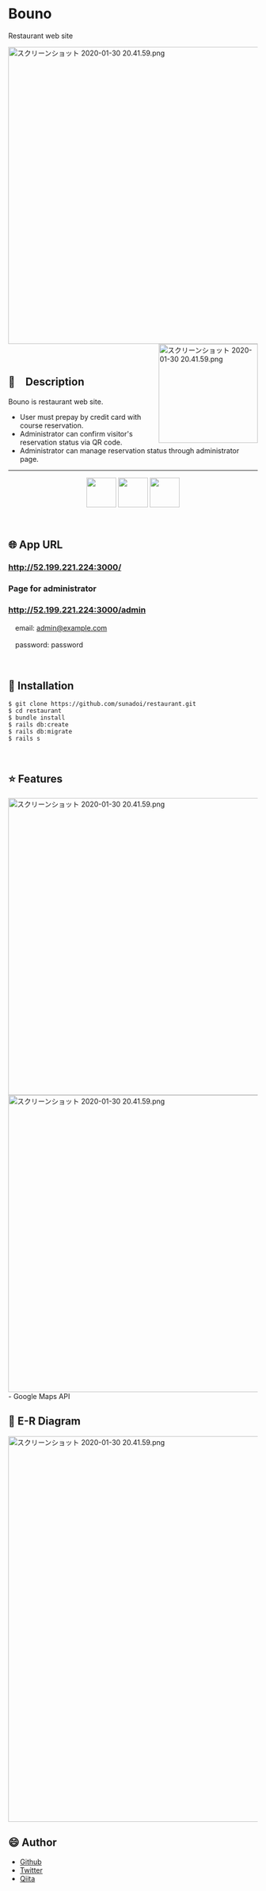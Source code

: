 # Bouno

Restaurant web site

<p>
<img width="600" alt="スクリーンショット 2020-01-30 20.41.59.png" src="https://user-images.githubusercontent.com/57832553/74080253-7c048c00-4a85-11ea-8aae-807e256d70a2.gif">
<img width="200" align="right" alt="スクリーンショット 2020-01-30 20.41.59.png" src="https://user-images.githubusercontent.com/57832553/74078773-da277400-4a71-11ea-9f6c-ff08f741c9ad.png">
</p>

</br>

## :memo:　Description
Bouno is restaurant web site.
- User must prepay by credit card with course reservation.
- Administrator can confirm visitor's reservation status via QR code.
- Administrator can manage reservation status through administrator page.


***
<p align="center">
<a href="https://guides.rubyonrails.org/"><img src="https://qiita-image-store.s3.ap-northeast-1.amazonaws.com/0/543133/7a6c27cd-09cb-b9e7-7b1b-1cb56dfbee0c.png" height="60px;" /></a>
<a href="https://jquery.com/"><img src="https://user-images.githubusercontent.com/57832553/73933784-96712500-4920-11ea-974f-23b73e2c6113.png" height="60px;" /></a>
<a href="https://aws.amazon.com/jp/aws-jp-introduction/aws-jp-webinar-service-cut/"><img src="https://user-images.githubusercontent.com/57832553/73935917-fec20580-4924-11ea-9b42-36715e8d4ede.png" height="60px;" /></a>
</p>

</br>

## :globe_with_meridians: App URL

### **http://52.199.221.224:3000/**  
### Page for administrator
### **http://52.199.221.224:3000/admin**
　email: admin@example.com

　password: password

</br>

## :speech_balloon: Installation

```
$ git clone https://github.com/sunadoi/restaurant.git
$ cd restaurant
$ bundle install
$ rails db:create
$ rails db:migrate
$ rails s
```

</br>

## :star: Features


<img width="600" alt="スクリーンショット 2020-01-30 20.41.59.png" src="https://user-images.githubusercontent.com/57832553/74079923-334ad400-4a81-11ea-9287-378bbe2a6d9b.gif">
<img width="600" alt="スクリーンショット 2020-01-30 20.41.59.png" src="https://user-images.githubusercontent.com/57832553/74080102-ab19fe00-4a83-11ea-8d61-a458ddd74075.png">
- Google Maps API

</br>

## :eyes: E-R Diagram

<img width="779" alt="スクリーンショット 2020-01-30 20.41.59.png" src="https://qiita-image-store.s3.ap-northeast-1.amazonaws.com/0/543133/2b526035-c95a-8cff-9881-3852a9b4a721.png">

</br>

## :smile: Author
- <a href="https://github.com/sunadoi/card_management">Github</a>
- <a href="https://twitter.com/suna_tech">Twitter</a>
- <a href="https://qiita.com/y-suna">Qiita</a>
